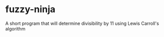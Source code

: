 fuzzy-ninja
===========

A short program that will determine divisibility by 11 using Lewis Carroll's algorithm
